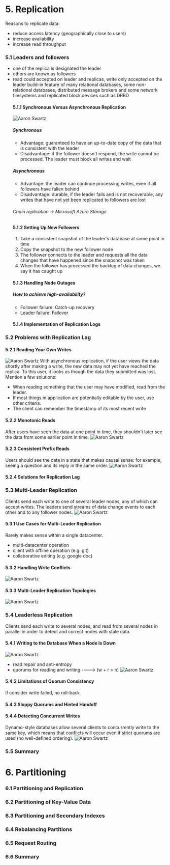 # 5. Replication
 Reasons to replicate data:
* reduce access latency (geographically close to users)
* increase availability
* increase read throughput
### 5.1 Leaders and followers
* one of the replica is designated the leader
* others are known as followers
* read could accepted on leader and replicas, write only accepted on the leader
build-in feature of many relational databases, some non-relational databases, 
distributed message brokers and some network filesystems and replicated block devices such as DRBD
    #### 5.1.1 Synchronous Versus Asynchronous Replication
    ![Aaron Swartz](https://raw.githubusercontent.com/EvaGuan619/NoteBook/master/DesigningDataIntensiveApplication/pic/sync%26Async.jpg)
    ##### Synchronous
    * Advantage: guaranteed to have an up-to-date copy of the data that is consistent with the leader
    * Disadvantage: if the follower doesn't respond, the write cannot be processed. The leader must block all writes and wait
    ##### Asynchronous
    * Advantage: the leader can continue processing writes, even if all followers have fallen behind
    * Disadvantage: durable, if the leader fails and is not recoverable, any writes that have not yet been replicated to followers are lost
    ###### Chain replication -> Microsoft Azure Storage
    #### 5.1.2 Setting Up New Followers
    1. Take a consistent snapshot of the leader's database at some point in time
    2. Copy the snapshot to the new follower node
    3. The follower connects to the leader and requests all the data changes that have happened since the snapshot was taken
    4. When the follower has processed the backlog of data changes, we say it has caught up
    #### 5.1.3 Handling Node Outages
    ##### How to achieve high-availability?
    * Follower failure: Catch-up recovery
    * Leader failure: Failover
    #### 5.1.4 Implementation of Replication Logs
### 5.2 Problems with Replication Lag
#### 5.2.1 Reading Your Own Writes
![Aaron Swartz](https://raw.githubusercontent.com/EvaGuan619/NoteBook/master/DesigningDataIntensiveApplication/pic/readingYourOwnWrites.jpg)
With asynchronous replication, if the user views the data shortly after making a write, 
the new data may not yet have reached the replica. To this user, it looks as though the data they submitted was lost.
Mention a few solutions:
* When reading something that the user may have modified, read from the leader.
* If most things in application are potentially editable by the user, use other criteria.
* The client can remember the timestamp of its most recent write
#### 5.2.2 Monotonic Reads
After users have seen the data at one point in time, they shouldn't later see the data from some earlier point in time.
![Aaron Swartz](https://raw.githubusercontent.com/EvaGuan619/NoteBook/master/DesigningDataIntensiveApplication/pic/monotonicReads.jpg)
#### 5.2.3 Consistent Prefix Reads
Users should see the data in a state that makes causal sense: for example, seeing a question and its reply in the same order.
![Aaron Swartz](https://raw.githubusercontent.com/EvaGuan619/NoteBook/master/DesigningDataIntensiveApplication/pic/consistentPrefixReads.jpg)
#### 5.2.4 Solutions for Replication Lag
### 5.3 Multi-Leader Replication
Clients send each write to one of several leader nodes, any of which can accept writes.
The leaders send streams of data change events to each other and to any follower nodes.
![Aaron Swartz](https://raw.githubusercontent.com/EvaGuan619/NoteBook/master/DesigningDataIntensiveApplication/pic/multi-leader.jpg)
#### 5.3.1 Use Cases for Multi-Leader Replication
Rarely makes sense within a single datacenter.
* multi-datacenter operation
* client with offline operation (e.g. git)
* collaborative editing (e.g. google doc)
#### 5.3.2 Handling Write Conflicts
![Aaron Swartz](https://raw.githubusercontent.com/EvaGuan619/NoteBook/master/DesigningDataIntensiveApplication/pic/multi-leaderConflict.jpg)
#### 5.3.3 Multi-Leader Replication Topologies
![Aaron Swartz](https://raw.githubusercontent.com/EvaGuan619/NoteBook/master/DesigningDataIntensiveApplication/pic/multi-leaderConflict-01.jpg)
### 5.4 Leaderless Replication
Clients send each write to several nodes, and read from several nodes in parallel in order to detect and correct nodes with stale data.
#### 5.4.1 Writing to the Database When a Node Is Down
![Aaron Swartz](https://raw.githubusercontent.com/EvaGuan619/NoteBook/master/DesigningDataIntensiveApplication/pic/leaderless.jpg)
* read repair and anti-entropy
* quorums for reading and writing ----> (w + r > n)
![Aaron Swartz](https://raw.githubusercontent.com/EvaGuan619/NoteBook/master/DesigningDataIntensiveApplication/pic/quorums.jpg)
#### 5.4.2 Limitations of Quorum Consistency
if consider write failed, no roll-back
#### 5.4.3 Sloppy Quorums and Hinted Handoff
#### 5.4.4 Detecting Concurrent Writes
Dynamo-style databases allow several clients to concurrently write to the same key, which means that conflicts will occur even if strict quorums are used (no well-defined ordering).
![Aaron Swartz](https://raw.githubusercontent.com/EvaGuan619/NoteBook/master/DesigningDataIntensiveApplication/pic/leaderlessConflict.jpg)
### 5.5 Summary

# 6. Partitioning
### 6.1 Partitioning and Replication
### 6.2 Partitioning of Key-Value Data
### 6.3 Partitioning and Secondary Indexes
### 6.4 Rebalancing Partitions
### 6.5 Request Routing
### 6.6 Summary